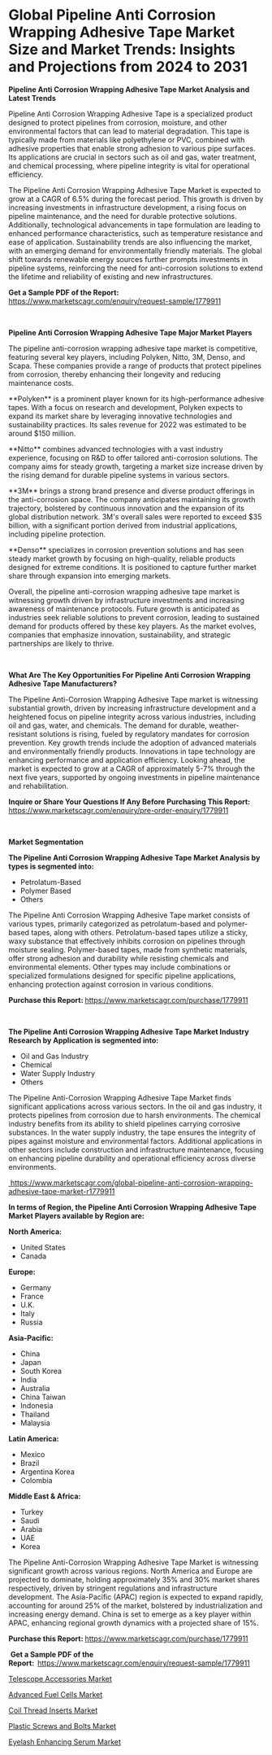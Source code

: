 <p><h1>Global Pipeline Anti Corrosion Wrapping Adhesive Tape Market Size and Market Trends: Insights and Projections from 2024 to 2031</h1></p><p><strong>Pipeline Anti Corrosion Wrapping Adhesive Tape Market Analysis and Latest Trends</strong></p>
<p><p>Pipeline Anti Corrosion Wrapping Adhesive Tape is a specialized product designed to protect pipelines from corrosion, moisture, and other environmental factors that can lead to material degradation. This tape is typically made from materials like polyethylene or PVC, combined with adhesive properties that enable strong adhesion to various pipe surfaces. Its applications are crucial in sectors such as oil and gas, water treatment, and chemical processing, where pipeline integrity is vital for operational efficiency.</p><p>The Pipeline Anti Corrosion Wrapping Adhesive Tape Market is expected to grow at a CAGR of 6.5% during the forecast period. This growth is driven by increasing investments in infrastructure development, a rising focus on pipeline maintenance, and the need for durable protective solutions. Additionally, technological advancements in tape formulation are leading to enhanced performance characteristics, such as temperature resistance and ease of application. Sustainability trends are also influencing the market, with an emerging demand for environmentally friendly materials. The global shift towards renewable energy sources further prompts investments in pipeline systems, reinforcing the need for anti-corrosion solutions to extend the lifetime and reliability of existing and new infrastructures.</p></p>
<p><strong>Get a Sample PDF of the Report:&nbsp;</strong> <a href="https://www.marketscagr.com/enquiry/request-sample/1779911?utm_campaign=1869&utm_medium=2&utm_source=Github&utm_content=ia&utm_term=19122024&utm_id=pipeline-anti-corrosion-wrapping-adhesive-tape">https://www.marketscagr.com/enquiry/request-sample/1779911</a></p>
<p>&nbsp;</p>
<p><strong>Pipeline Anti Corrosion Wrapping Adhesive Tape Major Market Players</strong></p>
<p><p>The pipeline anti-corrosion wrapping adhesive tape market is competitive, featuring several key players, including Polyken, Nitto, 3M, Denso, and Scapa. These companies provide a range of products that protect pipelines from corrosion, thereby enhancing their longevity and reducing maintenance costs.</p><p>**Polyken** is a prominent player known for its high-performance adhesive tapes. With a focus on research and development, Polyken expects to expand its market share by leveraging innovative technologies and sustainability practices. Its sales revenue for 2022 was estimated to be around $150 million.</p><p>**Nitto** combines advanced technologies with a vast industry experience, focusing on R&D to offer tailored anti-corrosion solutions. The company aims for steady growth, targeting a market size increase driven by the rising demand for durable pipeline systems in various sectors.</p><p>**3M** brings a strong brand presence and diverse product offerings in the anti-corrosion space. The company anticipates maintaining its growth trajectory, bolstered by continuous innovation and the expansion of its global distribution network. 3M's overall sales were reported to exceed $35 billion, with a significant portion derived from industrial applications, including pipeline protection.</p><p>**Denso** specializes in corrosion prevention solutions and has seen steady market growth by focusing on high-quality, reliable products designed for extreme conditions. It is positioned to capture further market share through expansion into emerging markets.</p><p>Overall, the pipeline anti-corrosion wrapping adhesive tape market is witnessing growth driven by infrastructure investments and increasing awareness of maintenance protocols. Future growth is anticipated as industries seek reliable solutions to prevent corrosion, leading to sustained demand for products offered by these key players. As the market evolves, companies that emphasize innovation, sustainability, and strategic partnerships are likely to thrive.</p></p>
<p>&nbsp;</p>
<p><strong>What Are The Key Opportunities For Pipeline Anti Corrosion Wrapping Adhesive Tape Manufacturers?</strong></p>
<p><p>The Pipeline Anti-Corrosion Wrapping Adhesive Tape market is witnessing substantial growth, driven by increasing infrastructure development and a heightened focus on pipeline integrity across various industries, including oil and gas, water, and chemicals. The demand for durable, weather-resistant solutions is rising, fueled by regulatory mandates for corrosion prevention. Key growth trends include the adoption of advanced materials and environmentally friendly products. Innovations in tape technology are enhancing performance and application efficiency. Looking ahead, the market is expected to grow at a CAGR of approximately 5-7% through the next five years, supported by ongoing investments in pipeline maintenance and rehabilitation.</p></p>
<p><strong>Inquire or Share Your Questions If Any Before Purchasing This Report:</strong> <a href="https://www.marketscagr.com/enquiry/pre-order-enquiry/1779911?utm_campaign=1869&utm_medium=2&utm_source=Github&utm_content=ia&utm_term=19122024&utm_id=pipeline-anti-corrosion-wrapping-adhesive-tape">https://www.marketscagr.com/enquiry/pre-order-enquiry/1779911</a></p>
<p>&nbsp;</p>
<p><strong>Market Segmentation</strong></p>
<p><strong>The Pipeline Anti Corrosion Wrapping Adhesive Tape Market Analysis by types is segmented into:</strong></p>
<p><ul><li>Petrolatum-Based</li><li>Polymer Based</li><li>Others</li></ul></p>
<p><p>The Pipeline Anti Corrosion Wrapping Adhesive Tape market consists of various types, primarily categorized as petrolatum-based and polymer-based tapes, along with others. Petrolatum-based tapes utilize a sticky, waxy substance that effectively inhibits corrosion on pipelines through moisture sealing. Polymer-based tapes, made from synthetic materials, offer strong adhesion and durability while resisting chemicals and environmental elements. Other types may include combinations or specialized formulations designed for specific pipeline applications, enhancing protection against corrosion in various conditions.</p></p>
<p><strong>Purchase this Report:&nbsp;</strong><a href="https://www.marketscagr.com/purchase/1779911?utm_campaign=1869&utm_medium=2&utm_source=Github&utm_content=ia&utm_term=19122024&utm_id=pipeline-anti-corrosion-wrapping-adhesive-tape">https://www.marketscagr.com/purchase/1779911</a></p>
<p>&nbsp;</p>
<p><strong>The Pipeline Anti Corrosion Wrapping Adhesive Tape Market Industry Research by Application is segmented into:</strong></p>
<p><ul><li>Oil and Gas Industry</li><li>Chemical</li><li>Water Supply Industry</li><li>Others</li></ul></p>
<p><p>The Pipeline Anti-Corrosion Wrapping Adhesive Tape Market finds significant applications across various sectors. In the oil and gas industry, it protects pipelines from corrosion due to harsh environments. The chemical industry benefits from its ability to shield pipelines carrying corrosive substances. In the water supply industry, the tape ensures the integrity of pipes against moisture and environmental factors. Additional applications in other sectors include construction and infrastructure maintenance, focusing on enhancing pipeline durability and operational efficiency across diverse environments.</p></p>
<p><a href="https://www.marketscagr.com/global-pipeline-anti-corrosion-wrapping-adhesive-tape-market-r1779911?utm_campaign=1869&utm_medium=2&utm_source=Github&utm_content=ia&utm_term=19122024&utm_id=pipeline-anti-corrosion-wrapping-adhesive-tape">&nbsp;https://www.marketscagr.com/global-pipeline-anti-corrosion-wrapping-adhesive-tape-market-r1779911</a></p>
<p><strong>In terms of Region, the Pipeline Anti Corrosion Wrapping Adhesive Tape Market Players available by Region are:</strong></p>
<p>
    <p> <strong> North America: </strong>
        <ul>
            <li>United States</li>
            <li>Canada</li>
        </ul>
        </p> 
    <p> <strong> Europe: </strong>
        <ul>
            <li>Germany</li>
            <li>France</li>
            <li>U.K.</li>
            <li>Italy</li>
            <li>Russia</li>
        </ul>
        </p> 
    <p> <strong> Asia-Pacific: </strong>
        <ul>
            <li>China</li>
            <li>Japan</li>
            <li>South Korea</li>
            <li>India</li>
            <li>Australia</li>
            <li>China Taiwan</li>
            <li>Indonesia</li>
            <li>Thailand</li>
            <li>Malaysia</li>
        </ul>
        </p> 
    <p> <strong> Latin America: </strong>
        <ul>
            <li>Mexico</li>
            <li>Brazil</li>
            <li>Argentina Korea</li>
            <li>Colombia</li>
        </ul>
        </p> 
    <p> <strong> Middle East & Africa: </strong>
        <ul>
            <li>Turkey</li>
            <li>Saudi</li>
            <li>Arabia</li>
            <li>UAE</li>
            <li>Korea</li>
        </ul>
    </p>
    </p>
<p><p>The Pipeline Anti-Corrosion Wrapping Adhesive Tape Market is witnessing significant growth across various regions. North America and Europe are projected to dominate, holding approximately 35% and 30% market shares respectively, driven by stringent regulations and infrastructure development. The Asia-Pacific (APAC) region is expected to expand rapidly, accounting for around 25% of the market, bolstered by industrialization and increasing energy demand. China is set to emerge as a key player within APAC, enhancing regional growth dynamics with a projected share of 15%.</p></p>
<p><strong>Purchase this Report: </strong><a href="https://www.marketscagr.com/purchase/1779911?utm_campaign=1869&utm_medium=2&utm_source=Github&utm_content=ia&utm_term=19122024&utm_id=pipeline-anti-corrosion-wrapping-adhesive-tape">https://www.marketscagr.com/purchase/1779911</a></p>
<p>&nbsp;<strong>Get a Sample PDF of the Report:&nbsp;&nbsp;</strong><a href="https://www.marketscagr.com/enquiry/request-sample/1779911?utm_campaign=1869&utm_medium=2&utm_source=Github&utm_content=ia&utm_term=19122024&utm_id=pipeline-anti-corrosion-wrapping-adhesive-tape">https://www.marketscagr.com/enquiry/request-sample/1779911</a></p>
<p><strong></strong></p>
<p><p><a href="https://www.linkedin.com/pulse/strategic-insights-global-telescope-accessories-market-trends-g17bf?utm_campaign=1869&utm_medium=2&utm_source=Github&utm_content=ia&utm_term=19122024&utm_id=pipeline-anti-corrosion-wrapping-adhesive-tape">Telescope Accessories Market</a></p><p><a href="https://www.linkedin.com/pulse/advanced-fuel-cells-market-analysis-report-2024-2031-share-aopoe?utm_campaign=1869&utm_medium=2&utm_source=Github&utm_content=ia&utm_term=19122024&utm_id=pipeline-anti-corrosion-wrapping-adhesive-tape">Advanced Fuel Cells Market</a></p><p><a href="https://www.linkedin.com/pulse/comprehensive-report-coil-thread-inserts-market-size-from-2024-yfubf?utm_campaign=1869&utm_medium=2&utm_source=Github&utm_content=ia&utm_term=19122024&utm_id=pipeline-anti-corrosion-wrapping-adhesive-tape">Coil Thread Inserts Market</a></p><p><a href="https://www.linkedin.com/pulse/plastic-screws-bolts-industry-sector-market-dynamics-future-ijbef?utm_campaign=1869&utm_medium=2&utm_source=Github&utm_content=ia&utm_term=19122024&utm_id=pipeline-anti-corrosion-wrapping-adhesive-tape">Plastic Screws and Bolts Market</a></p><p><a href="https://www.linkedin.com/pulse/eyelash-enhancing-serum-market-review-strategic-growth-forecasted-aiksf?utm_campaign=1869&utm_medium=2&utm_source=Github&utm_content=ia&utm_term=19122024&utm_id=pipeline-anti-corrosion-wrapping-adhesive-tape">Eyelash Enhancing Serum Market</a></p></p>